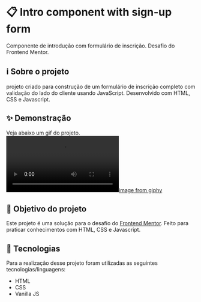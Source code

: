 # 📋 Intro component with sign-up form

Componente de introdução com formulário de inscrição. Desafio do Frontend Mentor.

## ℹ Sobre o projeto 
projeto criado para construção de um formulário de inscrição completo com validação do lado do cliente usando JavaScript. Desenvolvido com HTML, CSS e Javascript.

## ✨ Demonstração    
Veja abaixo um gif do projeto.</br>
[![image from giphy](https://i.giphy.com/media/eY25elhVyArLeR8dby/giphy.mp4)](https://media.giphy.com/media/eY25elhVyArLeR8dby/giphy.gif?cid=790b7611a6bb3fa0438f80d3fa2f668e9b88cf45b8caf0d2&rid=giphy.gif&ct=g)

## 🎯 Objetivo do projeto
Este projeto é uma solução para o desafio do [Frontend Mentor](https://www.frontendmentor.io/challenges/intro-component-with-signup-form-5cf91bd49edda32581d28fd1). 
Feito para praticar conhecimentos com HTML, CSS e Javascript.

## 🤖 Tecnologias 
Para a realização desse projeto foram utilizadas as seguintes tecnologias/linguagens: 
- HTML
- CSS
- Vanilla JS
